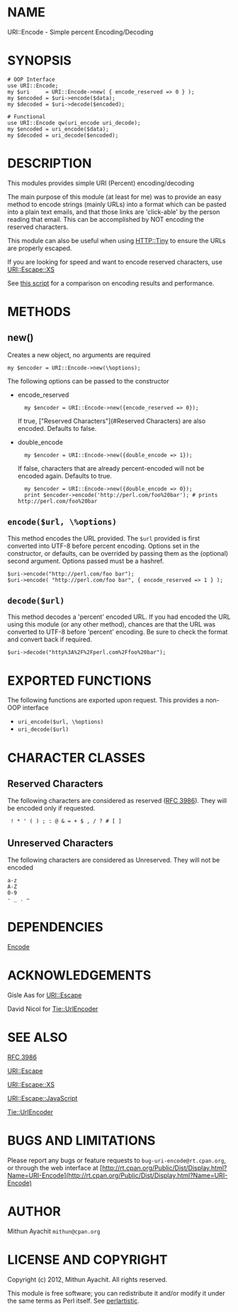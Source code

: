 # NAME

URI::Encode - Simple percent Encoding/Decoding

# SYNOPSIS

    # OOP Interface
    use URI::Encode;
    my $uri     = URI::Encode->new( { encode_reserved => 0 } );
    my $encoded = $uri->encode($data);
    my $decoded = $uri->decode($encoded);

    # Functional
    use URI::Encode qw(uri_encode uri_decode);
    my $encoded = uri_encode($data);
    my $decoded = uri_decode($encoded);



# DESCRIPTION

This modules provides simple URI (Percent) encoding/decoding

The main purpose of this module (at least for me) was to provide an
easy method to encode strings (mainly URLs) into a format which can be
pasted into a plain text emails, and that those links are 'click-able'
by the person reading that email. This can be accomplished by NOT
encoding the reserved characters.

This module can also be useful when using [HTTP::Tiny](http://search.cpan.org/perldoc?HTTP::Tiny) to ensure the
URLs are properly escaped.

If you are looking for speed and want to encode reserved characters,
use [URI::Escape::XS](http://search.cpan.org/perldoc?URI::Escape::XS)

See [this script](https://github.com/mithun/perl-uri-encode/raw/master/.author/benchmark.pl)
for a comparison on encoding results and performance.

# METHODS

## new()

Creates a new object, no arguments are required

	my $encoder = URI::Encode->new(\%options);

The following options can be passed to the constructor

- encode\_reserved

    	my $encoder = URI::Encode->new({encode_reserved => 0});

    If true, ["Reserved Characters"](#Reserved Characters) are also encoded. Defaults to false.

- double\_encode

    	my $encoder = URI::Encode->new({double_encode => 1});

    If false, characters that are already percent-encoded will not be
    encoded again. Defaults to true.

        my $encoder = URI::Encode->new({double_encode => 0});
        print $encoder->encode('http://perl.com/foo%20bar'); # prints http://perl.com/foo%20bar

## `encode($url, \%options)`

This method encodes the URL provided. The `$url` provided is first
converted into UTF-8 before percent encoding. Options set in the
constructor, or defaults, can be overrided by passing them as the
(optional) second argument. Options passed must be a hashref.

    $uri->encode("http://perl.com/foo bar");
    $uri->encode( "http://perl.com/foo bar", { encode_reserved => 1 } );

## `decode($url)`

This method decodes a 'percent' encoded URL. If you had encoded the URL
using this module (or any other method), chances are that the URL was
converted to UTF-8 before 'percent' encoding. Be sure to check the
format and convert back if required.

	$uri->decode("http%3A%2F%2Fperl.com%2Ffoo%20bar");

# EXPORTED FUNCTIONS

The following functions are exported upon request. This provides a
non-OOP interface

- `uri_encode($url, \%options)`
- `uri_decode($url)`

# CHARACTER CLASSES

## Reserved Characters

The following characters are considered as reserved ([RFC 3986](http://tools.ietf.org/html/rfc3986)). They will be encoded only if
requested.

	 ! * ' ( ) ; : @ & = + $ , / ? # [ ]

## Unreserved Characters

The following characters are considered as Unreserved. They will not be
encoded

	a-z
	A-Z
	0-9
	- _ . ~

# DEPENDENCIES

[Encode](http://search.cpan.org/perldoc?Encode)

# ACKNOWLEDGEMENTS

Gisle Aas for [URI::Escape](http://search.cpan.org/perldoc?URI::Escape)

David Nicol for [Tie::UrlEncoder](http://search.cpan.org/perldoc?Tie::UrlEncoder)

# SEE ALSO

[RFC 3986](http://tools.ietf.org/html/rfc3986)

[URI::Escape](http://search.cpan.org/perldoc?URI::Escape)

[URI::Escape::XS](http://search.cpan.org/perldoc?URI::Escape::XS)

[URI::Escape::JavaScript](http://search.cpan.org/perldoc?URI::Escape::JavaScript)

[Tie::UrlEncoder](http://search.cpan.org/perldoc?Tie::UrlEncoder)

# BUGS AND LIMITATIONS

Please report any bugs or feature requests to
`bug-uri-encode@rt.cpan.org`, or through the web interface at
[http://rt.cpan.org/Public/Dist/Display.html?Name=URI-Encode](http://rt.cpan.org/Public/Dist/Display.html?Name=URI-Encode)

# AUTHOR

Mithun Ayachit `mithun@cpan.org`

# LICENSE AND COPYRIGHT

Copyright (c) 2012, Mithun Ayachit. All rights reserved.

This module is free software; you can redistribute it and/or modify it
under the same terms as Perl itself. See [perlartistic](http://search.cpan.org/perldoc?perlartistic).
